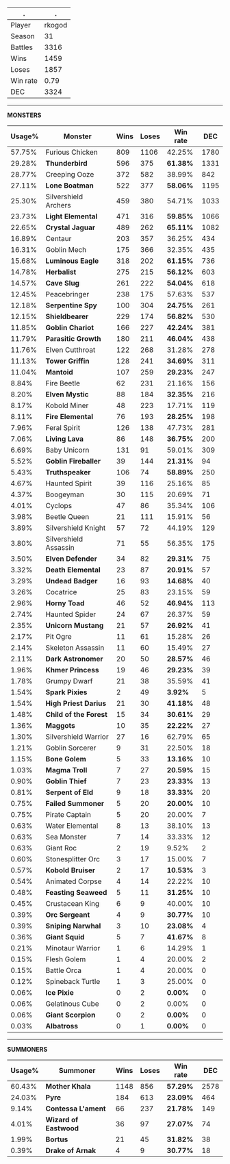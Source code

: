 .|.
|-|-
Player|rkogod
Season|31
Battles|3316
Wins|1459
Loses|1857
Win rate|0.79
DEC|3324

---
**MONSTERS**

Usage%|Monster|Wins|Loses|Win rate|DEC|
-|-|-|-|-|-|
57.75%|Furious Chicken|809|1106|42.25%|1780|
29.28%|**Thunderbird**|596|375|**61.38%**|1331|
28.77%|Creeping Ooze|372|582|38.99%|842|
27.11%|**Lone Boatman**|522|377|**58.06%**|1195|
25.30%|Silvershield Archers|459|380|54.71%|1033|
23.73%|**Light Elemental**|471|316|**59.85%**|1066|
22.65%|**Crystal Jaguar**|489|262|**65.11%**|1082|
16.89%|Centaur|203|357|36.25%|434|
16.31%|Goblin Mech|175|366|32.35%|435|
15.68%|**Luminous Eagle**|318|202|**61.15%**|736|
14.78%|**Herbalist**|275|215|**56.12%**|603|
14.57%|**Cave Slug**|261|222|**54.04%**|618|
12.45%|Peacebringer|238|175|57.63%|537|
12.18%|**Serpentine Spy**|100|304|**24.75%**|261|
12.15%|**Shieldbearer**|229|174|**56.82%**|530|
11.85%|**Goblin Chariot**|166|227|**42.24%**|381|
11.79%|**Parasitic Growth**|180|211|**46.04%**|438|
11.76%|Elven Cutthroat|122|268|31.28%|278|
11.13%|**Tower Griffin**|128|241|**34.69%**|311|
11.04%|**Mantoid**|107|259|**29.23%**|247|
8.84%|Fire Beetle|62|231|21.16%|156|
8.20%|**Elven Mystic**|88|184|**32.35%**|216|
8.17%|Kobold Miner|48|223|17.71%|119|
8.11%|**Fire Elemental**|76|193|**28.25%**|198|
7.96%|Feral Spirit|126|138|47.73%|281|
7.06%|**Living Lava**|86|148|**36.75%**|200|
6.69%|Baby Unicorn|131|91|59.01%|309|
5.52%|**Goblin Fireballer**|39|144|**21.31%**|94|
5.43%|**Truthspeaker**|106|74|**58.89%**|250|
4.67%|Haunted Spirit|39|116|25.16%|85|
4.37%|Boogeyman|30|115|20.69%|71|
4.01%|Cyclops|47|86|35.34%|106|
3.98%|Beetle Queen|21|111|15.91%|56|
3.89%|Silvershield Knight|57|72|44.19%|129|
3.80%|Silvershield Assassin|71|55|56.35%|175|
3.50%|**Elven Defender**|34|82|**29.31%**|75|
3.32%|**Death Elemental**|23|87|**20.91%**|57|
3.29%|**Undead Badger**|16|93|**14.68%**|40|
3.26%|Cocatrice|25|83|23.15%|59|
2.96%|**Horny Toad**|46|52|**46.94%**|113|
2.74%|Haunted Spider|24|67|26.37%|59|
2.35%|**Unicorn Mustang**|21|57|**26.92%**|41|
2.17%|Pit Ogre|11|61|15.28%|26|
2.14%|Skeleton Assassin|11|60|15.49%|27|
2.11%|**Dark Astronomer**|20|50|**28.57%**|46|
1.96%|**Khmer Princess**|19|46|**29.23%**|39|
1.78%|Grumpy Dwarf|21|38|35.59%|41|
1.54%|**Spark Pixies**|2|49|**3.92%**|5|
1.54%|**High Priest Darius**|21|30|**41.18%**|48|
1.48%|**Child of the Forest**|15|34|**30.61%**|29|
1.36%|**Maggots**|10|35|**22.22%**|27|
1.30%|Silvershield Warrior|27|16|62.79%|65|
1.21%|Goblin Sorcerer|9|31|22.50%|18|
1.15%|**Bone Golem**|5|33|**13.16%**|10|
1.03%|**Magma Troll**|7|27|**20.59%**|15|
0.90%|**Goblin Thief**|7|23|**23.33%**|13|
0.81%|**Serpent of Eld**|9|18|**33.33%**|20|
0.75%|**Failed Summoner**|5|20|**20.00%**|10|
0.75%|Pirate Captain|5|20|20.00%|7|
0.63%|Water Elemental|8|13|38.10%|13|
0.63%|Sea Monster|7|14|33.33%|12|
0.63%|Giant Roc|2|19|9.52%|2|
0.60%|Stonesplitter Orc|3|17|15.00%|7|
0.57%|**Kobold Bruiser**|2|17|**10.53%**|3|
0.54%|Animated Corpse|4|14|22.22%|10|
0.48%|**Feasting Seaweed**|5|11|**31.25%**|10|
0.45%|Crustacean King|6|9|40.00%|10|
0.39%|**Orc Sergeant**|4|9|**30.77%**|10|
0.39%|**Sniping Narwhal**|3|10|**23.08%**|4|
0.36%|**Giant Squid**|5|7|**41.67%**|8|
0.21%|Minotaur Warrior|1|6|14.29%|1|
0.15%|Flesh Golem|1|4|20.00%|2|
0.15%|Battle Orca|1|4|20.00%|0|
0.12%|Spineback Turtle|1|3|25.00%|0|
0.06%|**Ice Pixie**|0|2|**0.00%**|0|
0.06%|Gelatinous Cube|0|2|0.00%|0|
0.06%|**Giant Scorpion**|0|2|**0.00%**|0|
0.03%|**Albatross**|0|1|**0.00%**|0|

---
**SUMMONERS**

Usage%|Summoner|Wins|Loses|Win rate|DEC|
-|-|-|-|-|-|
60.43%|**Mother Khala**|1148|856|**57.29%**|2578|
24.03%|**Pyre**|184|613|**23.09%**|464|
9.14%|**Contessa L'ament**|66|237|**21.78%**|149|
4.01%|**Wizard of Eastwood**|36|97|**27.07%**|74|
1.99%|**Bortus**|21|45|**31.82%**|38|
0.39%|**Drake of Arnak**|4|9|**30.77%**|18|
